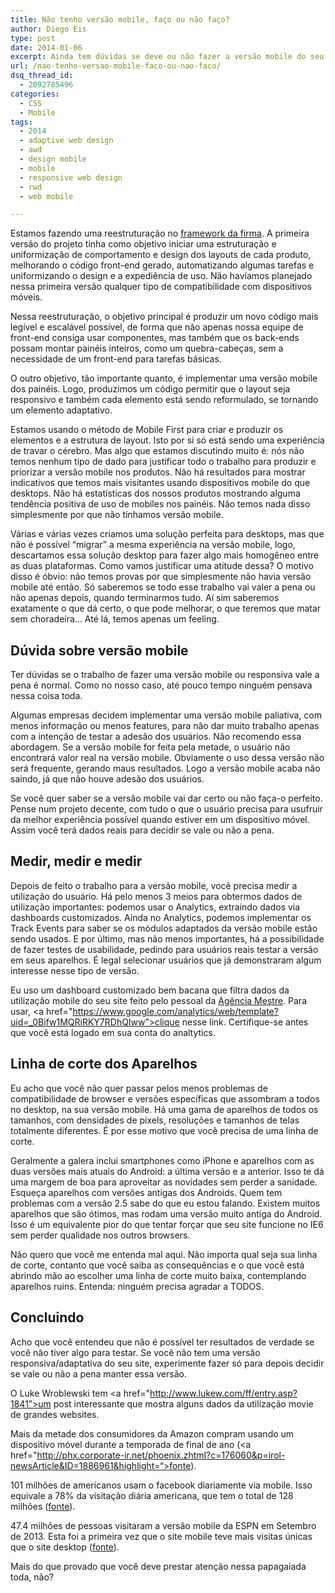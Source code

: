 ```yaml
---
title: Não tenho versão mobile, faço ou não faço?
author: Diego Eis
type: post
date: 2014-01-06
excerpt: Ainda tem dúvidas se deve ou não fazer a versão mobile do seu produto ou site? Saia dessa...
url: /nao-tenho-versao-mobile-faco-ou-nao-faco/
dsq_thread_id:
  - 2092785496
categories:
  - CSS
  - Mobile
tags:
  - 2014
  - adaptive web design
  - awd
  - design mobile
  - mobile
  - responsive web design
  - rwd
  - web mobile

---
```

Estamos fazendo uma reestruturação no [framework da firma][1]. A primeira versão do projeto tinha como objetivo iniciar uma estruturação e uniformização de comportamento e design dos layouts de cada produto, melhorando o código front-end gerado, automatizando algumas tarefas e uniformizando o design e a expediência de uso. Não havíamos planejado nessa primeira versão qualquer tipo de compatibilidade com dispositivos móveis.

Nessa reestruturação, o objetivo principal é produzir um novo código mais legível e escalável possível, de forma que não apenas nossa equipe de front-end consiga usar componentes, mas também que os back-ends possam montar painéis inteiros, como um quebra-cabeças, sem a necessidade de um front-end para tarefas básicas.

O outro objetivo, tão importante quanto, é implementar uma versão mobile dos painéis. Logo, produzimos um código permitir que o layout seja responsivo e também cada elemento está sendo reformulado, se tornando um elemento adaptativo.

Estamos usando o método de Mobile First para criar e produzir os elementos e a estrutura de layout. Isto por si só está sendo uma experiência de travar o cérebro. Mas algo que estamos discutindo muito é: nós não temos nenhum tipo de dado para justificar todo o trabalho para produzir e priorizar a versão mobile nos produtos. Não há resultados para mostrar indicativos que temos mais visitantes usando dispositivos mobile do que desktops. Não há estatísticas dos nossos produtos mostrando alguma tendência positiva de uso de mobiles nos painéis. Não temos nada disso simplesmente por que não tínhamos versão mobile.

Várias e várias vezes criamos uma solução perfeita para desktops, mas que não é possível &#8220;migrar&#8221; a mesma experiência na versão mobile, logo, descartamos essa solução desktop para fazer algo mais homogêneo entre as duas plataformas. Como vamos justificar uma atitude dessa? O motivo disso é óbvio: não temos provas por que simplesmente não havia versão mobile até então. Só saberemos se todo esse trabalho vai valer a pena ou não apenas depois, quando terminarmos tudo. Aí sim saberemos exatamente o que dá certo, o que pode melhorar, o que teremos que matar sem choradeira&#8230; Até lá, temos apenas um feeling.

## Dúvida sobre versão mobile

Ter dúvidas se o trabalho de fazer uma versão mobile ou responsiva vale a pena é normal. Como no nosso caso, até pouco tempo ninguém pensava nessa coisa toda.

Algumas empresas decidem implementar uma versão mobile paliativa, com menos informação ou menos features, para não dar muito trabalho apenas com a intenção de testar a adesão dos usuários. Não recomendo essa abordagem. Se a versão mobile for feita pela metade, o usuário não encontrará valor real na versão mobile. Obviamente o uso dessa versão não será frequente, gerando maus resultados. Logo a versão mobile acaba não saindo, já que não houve adesão dos usuários.

Se você quer saber se a versão mobile vai dar certo ou não faça-o perfeito. Pense num projeto decente, com tudo o que o usuário precisa para usufruir da melhor experiência possível quando estiver em um dispositivo móvel. Assim você terá dados reais para decidir se vale ou não a pena.

## Medir, medir e medir

Depois de feito o trabalho para a versão mobile, você precisa medir a utilização do usuário. Há pelo menos 3 meios para obtermos dados de utilização importantes: podemos usar o Analytics, extraindo dados via dashboards customizados. Ainda no Analytics, podemos implementar os Track Events para saber se os módulos adaptados da versão mobile estão sendo usados. E por último, mas não menos importantes, há a possibilidade de fazer testes de usabilidade, pedindo para usuários reais testar a versão em seus aparelhos. É legal selecionar usuários que já demonstraram algum interesse nesse tipo de versão. 

Eu uso um dashboard customizado bem bacana que filtra dados da utilização mobile do seu site feito pelo pessoal da [Agência Mestre][2]. Para usar, <a href="https://www.google.com/analytics/web/template?uid=_0Bifw1MQRiRKY7RDhQIww”>clique nesse link</a>. Certifique-se antes que você está logado em sua conta do analtytics.

## Linha de corte dos Aparelhos

Eu acho que você não quer passar pelos menos problemas de compatibilidade de browser e versões específicas que assombram a todos no desktop, na sua versão mobile. Há uma gama de aparelhos de todos os tamanhos, com densidades de pixels, resoluções e tamanhos de telas totalmente diferentes. É por esse motivo que você precisa de uma linha de corte.

Geralmente a galera inclui smartphones como iPhone e aparelhos com as duas versões mais atuais do Android: a última versão e a anterior. Isso te dá uma margem de boa para aproveitar as novidades sem perder a sanidade. Esqueça aparelhos com versões antigas dos Androids. Quem tem problemas com a versão 2.5 sabe do que eu estou falando. Existem muitos aparelhos que são ótimos, mas rodam uma versão muito antiga do Android. Isso é um equivalente pior do que tentar forçar que seu site funcione no IE6 sem perder qualidade nos outros browsers.

Não quero que você me entenda mal aqui. Não importa qual seja sua linha de corte, contanto que você saiba as consequências e o que você está abrindo mão ao escolher uma linha de corte muito baixa, contemplando aparelhos ruins. Entenda: ninguém precisa agradar a TODOS.

## Concluindo

Acho que você entendeu que não é possível ter resultados de verdade se você não tiver algo para testar. Se você não tem uma versão responsiva/adaptativa do seu site, experimente fazer só para depois decidir se vale ou não a pena manter essa versão.

O Luke Wroblewski tem <a href="http://www.lukew.com/ff/entry.asp?1841”>um post interessante</a> que mostra alguns dados da utilização movie de grandes websites.
  
Mais da metade dos consumidores da Amazon compram usando um dispositivo móvel durante a temporada de final de ano (<a href="http://phx.corporate-ir.net/phoenix.zhtml?c=176060&p=irol-newsArticle&ID=1886961&highlight=“>fonte</a>).
  
101 milhões de americanos usam o facebook diariamente via mobile. Isso equivale a 78% da visitação diária americana, que tem o total de 128 milhões ([fonte][3]).
  
47.4 milhões de pessoas visitaram a versão mobile da ESPN em Setembro de 2013. Esta foi a primeira vez que o site mobile teve mais visitas únicas que o site desktop ([fonte][4]).

Mais do que provado que você deve prestar atenção nessa papagaiada toda, não?

 [1]: http://locaweb.github.io/locawebstyle
 [2]: http://www.agenciamestre.com/
 [3]: http://techcrunch.com/2013/08/13/facebook-mobile-user-count/
 [4]: http://espnmediazone.com/us/press-releases/2013/10/espn-digital-media-sets-sports-category-record-in-september/